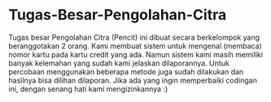 # Tugas-Besar-Pengolahan-Citra

Tugas besar Pengolahan Citra (Pencit) ini dibuat secara berkelompok yang beranggotakan 2 orang. Kami membuat sistem untuk mengenal (membaca) nomor kartu pada kartu credit yang ada. Namun sistem kami masih memiliki banyak kelemahan yang sudah kami jelaskan dilaporannya. Untuk percobaan menggunakan beberapa metode juga sudah dilakukan dan hasilnya bisa dilihan dilaporan. Jika ada yang ingin memperbaiki codingan ini, dengan senang hati kami mengizinkannya :)

